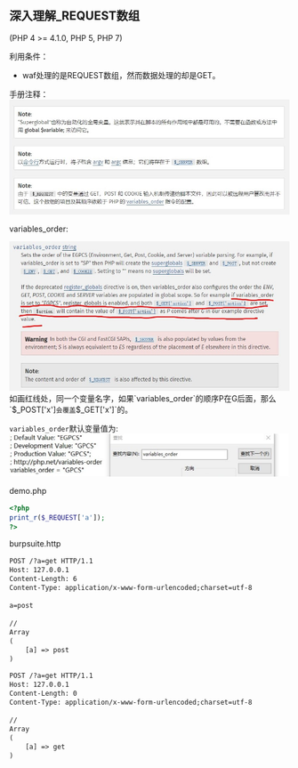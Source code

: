 ## 深入理解_REQUEST数组
(PHP 4 >= 4.1.0, PHP 5, PHP 7)

利用条件：
- waf处理的是REQUEST数组，然而数据处理的却是GET。

手册注释：
![](/images/19-1-19_2018总结-PHP篇_深入理解$_REQUEST数组1.jpg)

variables_order:

![](/images/19-1-19_2018总结-PHP篇_深入理解$_REQUEST数组2.jpg)
如画红线处，同一个变量名字，如果`variables_order`的顺序P在G后面，那么`$_POST['x']`会覆盖`$_GET['x']`的。

`variables_order`默认变量值为:
![](/images/19-1-19_2018总结-PHP篇_深入理解$_REQUEST数组3.jpg)


demo.php
```php
<?php
print_r($_REQUEST['a']);
?>
```

burpsuite.http
```http
POST /?a=get HTTP/1.1
Host: 127.0.0.1
Content-Length: 6
Content-Type: application/x-www-form-urlencoded;charset=utf-8

a=post

//
Array
(
    [a] => post
)
```
```
POST /?a=get HTTP/1.1
Host: 127.0.0.1
Content-Length: 0
Content-Type: application/x-www-form-urlencoded;charset=utf-8

//
Array
(
    [a] => get
)
```